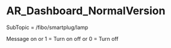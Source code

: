 # AR_Dashboard_NormalVersion

SubTopic = /fibo/smartplug/lamp

Message
on or 1 = Turn on
off or 0 = Turn off